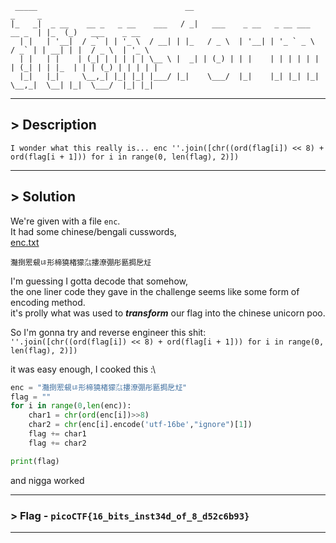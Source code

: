  ```
  _____                                 __                                      _     _                 
 |_   _|  _ __    __ _   _ __    ___   / _|   ___    _ __   _ __ ___     __ _  | |_  (_)   ___    _ __  
   | |   | '__|  / _` | | '_ \  / __| | |_   / _ \  | '__| | '_ ` _ \   / _` | | __| | |  / _ \  | '_ \ 
   | |   | |    | (_| | | | | | \__ \ |  _| | (_) | | |    | | | | | | | (_| | | |_  | | | (_) | | | | |
   |_|   |_|     \__,_| |_| |_| |___/ |_|    \___/  |_|    |_| |_| |_|  \__,_|  \__| |_|  \___/  |_| |_|

```
****

## > Description
`I wonder what this really is... enc ''.join([chr((ord(flag[i]) << 8) + ord(flag[i + 1])) for i in range(0, len(flag), 2)])`

****

## > Solution

We're given with a file `enc`.\
It had some chinese/bengali cusswords, \
[enc.txt](https://github.com/IC3lemon/pico/files/14009395/enc.txt)

```
灩捯䍔䙻ㄶ形楴獟楮獴㌴摟潦弸彤㔲挶戹㍽
```
I'm guessing I gotta decode that somehow, \
the one liner code they gave in the challenge seems like some form of encoding method.\
it's prolly what was used to ***transform*** our flag into the chinese unicorn poo.

So I'm gonna try and reverse engineer this shit:\
`''.join([chr((ord(flag[i]) << 8) + ord(flag[i + 1])) for i in range(0, len(flag), 2)])`

it was easy enough, I cooked this :\

```python
enc = "灩捯䍔䙻ㄶ形楴獟楮獴㌴摟潦弸彤㔲挶戹㍽"
flag = ""
for i in range(0,len(enc)):
    char1 = chr(ord(enc[i])>>8)
    char2 = chr(enc[i].encode('utf-16be',"ignore")[1])
    flag += char1
    flag += char2

print(flag)
```

and nigga worked

****

### > Flag  - `picoCTF{16_bits_inst34d_of_8_d52c6b93}`


****
